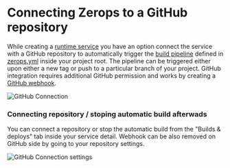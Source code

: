 # Connecting Zerops to a GitHub repository

While creating a [runtime service](/documentation/services/runtimes.html) you have an option connect the service with a GitHub repository to automatically trigger the [build pipeline](/documentation/build/how-zerops-build-works.html) defined in [zerops.yml](/documentation/build/build-config.html) inside your project root. The pipeline can be triggered either upon either a new tag or push to a particular branch of your project. GitHub integration requires additional GitHub permission and works by creating a [GitHub webhook](https://developer.github.com/webhooks/).

![GitHub Connection](/github-connection.png "GitHub connnection")

### Connecting repository / stoping automatic build afterwads

You can connect a repository or stop the automatic build from the "Builds & deploys" tab inside your service detail. Webhook can be also removed on GitHub side by going to your repository settings.

![GitHub Connection settings](/github-connection-setting.png "GitHub connnection settings")
